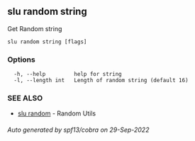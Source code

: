 ## slu random string

Get Random string

```
slu random string [flags]
```

### Options

```
  -h, --help         help for string
  -l, --length int   Length of random string (default 16)
```

### SEE ALSO

* [slu random](slu_random.md)	 - Random Utils

###### Auto generated by spf13/cobra on 29-Sep-2022
